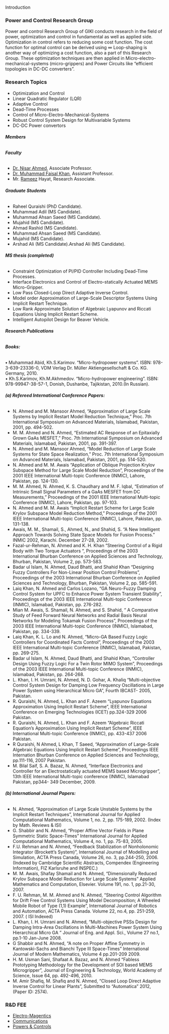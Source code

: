 Introduction
### Power and Control Research Group 
Power and control Research Group of GIKI conducts research in the field of power, optimization and control in fundamental as well as applied side. Optimization in control refers to reducing some cost function. The cost function for optimal control can be derived using ∞ Loop-shaping is another way of optimizing a cost function, also a part of this Research Group. These optimization techniques are then applied in Micro-electro-mechanical-systems (micro-grippers) and Power Circuits like “efficient topologies in DC-DC converters”.
### Research Topics
  * Optimization and Control
  * Linear Quadratic Regulator (LQR)
  * Adaptive Control
  * Dead-Time Processes
  * Control of Micro-Electro-Mechanical-Systems
  * Robust Control System Design for Multivariable Systems
  * DC-DC Power convertors


###### **Members**
###### **Faculty**
  * [Dr. Nisar](http://www.giki.edu.pk/Academics/Undergraduate/Faculty%20of%20EE/FacultyDetail.php?un=junaid)[ Ahmed](https://www.giki.edu.pk/Faculty/Dr-Nisar-Ahmed), Associate Professor.
  * [Dr. Muhammad Faisal Khan](https://www.giki.edu.pk/Faculty/Dr-Muhammad-Faisal-Khan), Assistant Professor.
  * Mr. [Rameez](http://www.giki.edu.pk/Academics/Undergraduate/Faculty%20of%20EE/FacultyDetail.php?un=maab) Hayat, Research Associate.


###### **Graduate Students**
  * Raheel Quraishi (PhD Candidate).
  * Muhammad Adil (MS Candidate).
  * Muhammad Ahsan Saeed (MS Candidate).
  * Mujahid (MS Candidate).
  * Ahmad Rashid (MS Candidate).
  * Muhammad Ahsan Saeed (MS Candidate).
  * Mujahid (MS Candidate). 
  * Arshad Ali (MS Candidate).Arshad Ali (MS Candidate).


###### **MS thesis (completed)**
  * Constraint Optimization of PI/PID Controller Including Dead-Time Processes.
  * Interface Electronics and Control of Electro-statically Actuated MEMS Micro-Gripper.
  * Low Pass Closed-Loop Direct Adaptive Inverse Control.
  * Model order Approximation of Large-Scale Descriptor Systems Using Implicit Restart Technique.
  * Low Rank Approximate Solution of Algebraic Lyapunov and Riccati Equations Using Implicit Restart Scheme.
  * Intelligent Autopilot Design for Beaver Vehicle.


###### **Research Publications**
######  **Books:**  
**•** Muhammad Abid, Kh.S.Karimov. “Micro-hydropower systems”. ISBN: 978-3-639-23336-0, VDM Verlag Dr. Müller Aktiengesellschaft & Co. KG.
Germany, 2010.  
• Kh.S.Karimov, Kh.M.Akhmedov. “Micro-hydropower engineering”. ISBN: 978-99947-38-57-1, Donish, Dushanbe, Tajikistan, 2010.(In Russian).  

###### **(a) Refereed International Conference Papers:**
  * N. Ahmed and M. Mansoor Ahmed, “Approximation of Large Scale Systems by Implicit Restart Model Reduction Technique,” Proc. 7th International Symposium on Advanced Materials, Islamabad, Pakistan, 2001, pp. 494-502.
  * M. M. Ahmed and N. Ahmed, “Estimated AC Response of an Epitaxially Grown GaAs MESFET,” Proc. 7th International Symposium on Advanced Materials, Islamabad, Pakistan, 2001, pp. 391-397.
  * N. Ahmed and M. Mansoor Ahmed, “Model Reduction of Large Scale Systems for State Space Realization,” Proc. 7th International Symposium on Advanced Materials, Islamabad, Pakistan, 2001, pp. 514-520.
  * N. Ahmed and M. M. Awais “Application of Oblique Projection Krylov Subspace Method for Large Scale Model Reduction”, Proceedings of the 2001 IEEE International Multi-topic Conference (INMIC), Lahore, Pakistan, pp. 124-130.
  * M. M. Ahmed, N. Ahmed, K. S. Chaudhary and M. F. Iqbal, “Estimation of Intrinsic Small Signal Parameters of a GaAs MESFET from DC Measurements,” Proceedings of the 2001 IEEE International Multi-topic Conference (INMIC), Lahore, Pakistan, pp. 97-103.
  * N. Ahmed and M. M. Awais “Implicit Restart Scheme for Large Scale Krylov Subspace Model Reduction Method,” Proceedings of the 2001 IEEE International Multi-topic Conference (INMIC), Lahore, Pakistan, pp. 131-138.
  * Awais, M. M., Shamail, S., Ahmed, N., and Shahid, S. “A New Intelligent Approach Towards Solving State Space Models for Fusion Process.” INMIC 2002, Karachi. December 27-28, 2002.
  * Fazal-ur-Rehman, N. Ahmed and K. H. Khan “Steering Control of a Rigid Body with Two Torque Actuators “, Proceedings of the 2003 International Bhurban Conference on Applied Sciences and Technology, Bhurban, Pakistan, Volume 2, pp. 573-583.
  * Badar ul Islam, N. Ahmed, Daud Bhatti, and Shahid Khan “Designing Fuzzy Controllers For Non-Linear Position Control Problems”, Proceedings of the 2003 International Bhurban Conference on Applied Sciences and Technology, Bhurban, Pakistan, Volume 2, pp. 585-591.
  * Laiq Khan, N. Ahmed and Carlos Lozano, “GA Neuro-Fuzzy Damping Control System for UPFC to Enhance Power System Transient Stability”, Proceedings of the 2003 IEEE International Multi-topic Conference (INMIC), Islamabad, Pakistan, pp. 276-282.
  * Mian M. Awais, S. Shamail, N. Ahmed, and S. Shahid, “ A Comparative Study of Feed Forward Neural Networks and Radial Basis Neural Networks for Modeling Tokamak Fusion Process”, Proceedings of the 2003 IEEE International Multi-topic Conference (INMIC), Islamabad, Pakistan, pp. 334-339.
  * Laiq Khan, K. L. Lo and N. Ahmed, “Micro-GA Based Fuzzy Logic Controllers for Coordinated Facts Control”, Proceedings of the 2003 IEEE International Multi-topic Conference (INMIC), Islamabad, Pakistan, pp. 269-275.
  * Badar ul Islam, N. Ahmed, Daud Bhatti, and Shahid Khan, “Controller Design Using Fuzzy Logic For a Twin Rotor MIMO System”, Proceedings of the 2003 IEEE International Multi-topic Conference (INMIC), Islamabad, Pakistan, pp. 264-268.
  * L. Khan, I. H. Umrani, N. Ahmed, N. D. Gohar, A. Khaliq “Multi-objective Control System Design for Damping Low Frequency Oscillations in Large Power System using Hierarchical Micro GA”, Fourth IBCAST- 2005, Pakistan.
  * R. Quraishi, N. Ahmed, L. Khan and F. Azeem “Lyapunov Equations Approximation Using Implicit Restart Scheme”, IEEE International Conference on Emerging Technologies (ICET) pp.324-329 2006 Pakistan.
  * R. Quraishi, N. Ahmed, L. Khan and F. Azeem “Algebraic Riccati Equation’s Approximation Using Implicit Restart Scheme”, IEEE International Multi-topic Conference (INMIC), pp. 433-437 2006 Pakistan.
  * R Quraishi, N Ahmed, L Khan, T Saeed, “Approximation of Large-Scale Algebraic Equations Using Implicit Restart Scheme”, Proceedings IEEE Internation Bhurban Conference on Applied Sciences and Technology, pp.111-116, 2007 Pakistan.
  * M. Bilal Saif, S. A. Bazaz, N. Ahmed, “Interface Electronics and Controller for an Electrostatically actuated MEMS based Microgripper”, 13th IEEE International Multi-topic conference (INMIC), Islamabad Pakistan, pp344- 349 December, 2009.


###### **(b) International Journal Papers:**
  * N. Ahmed, “Approximation of Large Scale Unstable Systems by the Implicit Restart Techniques”, International Journal for Applied Computational Mathematics, Volume 1, no. 2, pp. 175-189, 2002. (Index by Math. Reviews & ISI)
  * G. Shabbir and N. Ahmed, “Proper Affine Vector Fields in Plane Symmetric Static Space-Times” International Journal for Applied Computational Mathematics, Volume 4, no. 1, pp. 75-83, 2005.
  * F.U. Rehman and N. Ahmed, “Feedback Stabilization of Nonholonomic Integrator (Brockett’s System)”, International Journal of Modelling and Simulation, ACTA Press Canada, Volume 26, no. 3, pp.244-250, 2006. (Indexed by Cambridge Scientific Abstracts, Compendex (Engineering Information), FIZ Karlsruhe and INSPEC.)
  * M. M. Awais, Shafay Shamail and N. Ahmed, “Dimensionally Reduced Krylov Subspace Model Reduction for Large Scale Systems” Applied Mathematics and Computation, Elsevier. Volume 191, no. 1, pp.21-30, 2007.
  * F. U. Rehman, M. M. Ahmed and N. Ahmed, “Steering Control Algorithm for Drift Free Control Systems Using Model Decomposition; A Wheeled Mobile Robot of Type (1,1) Example”, International Journal of Robotics and Automation, ACTA Press Canada. Volume 22, no.4, pp. 251-259, 2007. ( ISI Indexed)
  * L. Khan, I. H. Umrani and N. Ahmed, “Multi-objective PSSs Design for Damping Intra-Area Oscillations in Multi-Machines Power System Using Hierarchical Micro GA ” Journal of Eng. and Appl. Sci., Volume 27 no.1, pp.1-10 Jan-June 2008.
  * G Shabbir and N. Ahmed, “A note on Proper Affine Symmetry in Kantowski-Sachs and Bianchi Type III Space-Times” International Journal of Modern Mathematics, Volume 4 pp.201-209 2009.
  * H. M. Usman Sani, Shafaat A. Bazaz, and N. Ahmed “Fabless Prototyping Methodology for the Development of SOI based MEMS Microgripper”, Journal of Engineering & Technology, World Academy of Science, Issue 64, pp. 492-496, 2010.
  * M. Amir Shafiq, M. Shafiq and N. Ahmed, “Closed Loop Direct Adaptive Inverse Control for Linear Plants”, Submitted to “Automatica” 2012, (Paper ID: 2574).


### R&D FEE
  * [Electro-Magentics](https://giki.edu.pk/rd/rd-fee/elecro-magentics/)
  * [Communications](https://giki.edu.pk/rd/rd-fee/communications/)
  * [Powers & Controls](https://giki.edu.pk/rd/rd-fee/powers-controls/)


